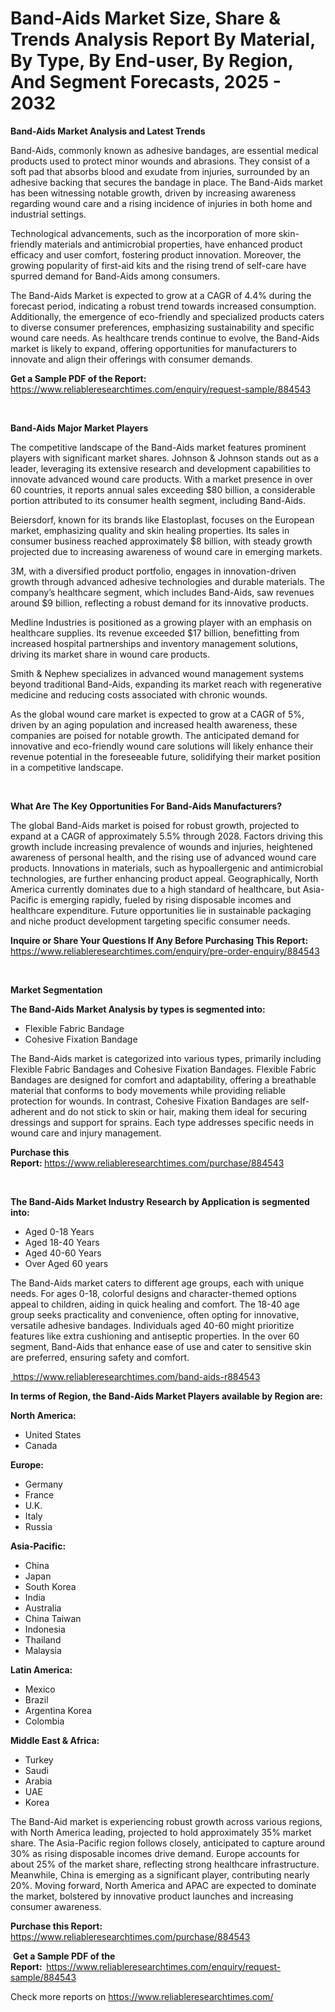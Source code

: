 <p><h1>Band-Aids Market Size, Share & Trends Analysis Report By Material, By Type, By End-user, By Region, And Segment Forecasts, 2025 - 2032</h1></p><p><strong>Band-Aids Market Analysis and Latest Trends</strong></p>
<p><p>Band-Aids, commonly known as adhesive bandages, are essential medical products used to protect minor wounds and abrasions. They consist of a soft pad that absorbs blood and exudate from injuries, surrounded by an adhesive backing that secures the bandage in place. The Band-Aids market has been witnessing notable growth, driven by increasing awareness regarding wound care and a rising incidence of injuries in both home and industrial settings. </p><p>Technological advancements, such as the incorporation of more skin-friendly materials and antimicrobial properties, have enhanced product efficacy and user comfort, fostering product innovation. Moreover, the growing popularity of first-aid kits and the rising trend of self-care have spurred demand for Band-Aids among consumers.</p><p>The Band-Aids Market is expected to grow at a CAGR of 4.4% during the forecast period, indicating a robust trend towards increased consumption. Additionally, the emergence of eco-friendly and specialized products caters to diverse consumer preferences, emphasizing sustainability and specific wound care needs. As healthcare trends continue to evolve, the Band-Aids market is likely to expand, offering opportunities for manufacturers to innovate and align their offerings with consumer demands.</p></p>
<p><strong>Get a Sample PDF of the Report:&nbsp;</strong> <a href="https://www.reliableresearchtimes.com/enquiry/request-sample/884543?utm_campaign=3283&utm_medium=2&utm_source=Github&utm_content=ia&utm_term=05042025&utm_id=band-aids">https://www.reliableresearchtimes.com/enquiry/request-sample/884543</a></p>
<p>&nbsp;</p>
<p><strong>Band-Aids Major Market Players</strong></p>
<p><p>The competitive landscape of the Band-Aids market features prominent players with significant market shares. Johnson & Johnson stands out as a leader, leveraging its extensive research and development capabilities to innovate advanced wound care products. With a market presence in over 60 countries, it reports annual sales exceeding $80 billion, a considerable portion attributed to its consumer health segment, including Band-Aids.</p><p>Beiersdorf, known for its brands like Elastoplast, focuses on the European market, emphasizing quality and skin healing properties. Its sales in consumer business reached approximately $8 billion, with steady growth projected due to increasing awareness of wound care in emerging markets.</p><p>3M, with a diversified product portfolio, engages in innovation-driven growth through advanced adhesive technologies and durable materials. The company’s healthcare segment, which includes Band-Aids, saw revenues around $9 billion, reflecting a robust demand for its innovative products.</p><p>Medline Industries is positioned as a growing player with an emphasis on healthcare supplies. Its revenue exceeded $17 billion, benefitting from increased hospital partnerships and inventory management solutions, driving its market share in wound care products.</p><p>Smith & Nephew specializes in advanced wound management systems beyond traditional Band-Aids, expanding its market reach with regenerative medicine and reducing costs associated with chronic wounds. </p><p>As the global wound care market is expected to grow at a CAGR of 5%, driven by an aging population and increased health awareness, these companies are poised for notable growth. The anticipated demand for innovative and eco-friendly wound care solutions will likely enhance their revenue potential in the foreseeable future, solidifying their market position in a competitive landscape.</p></p>
<p>&nbsp;</p>
<p><strong>What Are The Key Opportunities For Band-Aids Manufacturers?</strong></p>
<p><p>The global Band-Aids market is poised for robust growth, projected to expand at a CAGR of approximately 5.5% through 2028. Factors driving this growth include increasing prevalence of wounds and injuries, heightened awareness of personal health, and the rising use of advanced wound care products. Innovations in materials, such as hypoallergenic and antimicrobial technologies, are further enhancing product appeal. Geographically, North America currently dominates due to a high standard of healthcare, but Asia-Pacific is emerging rapidly, fueled by rising disposable incomes and healthcare expenditure. Future opportunities lie in sustainable packaging and niche product development targeting specific consumer needs.</p></p>
<p><strong>Inquire or Share Your Questions If Any Before Purchasing This Report:</strong> <a href="https://www.reliableresearchtimes.com/enquiry/pre-order-enquiry/884543?utm_campaign=3283&utm_medium=2&utm_source=Github&utm_content=ia&utm_term=05042025&utm_id=band-aids">https://www.reliableresearchtimes.com/enquiry/pre-order-enquiry/884543</a></p>
<p>&nbsp;</p>
<p><strong>Market Segmentation</strong></p>
<p><strong>The Band-Aids Market Analysis by types is segmented into:</strong></p>
<p><ul><li>Flexible Fabric Bandage</li><li>Cohesive Fixation Bandage</li></ul></p>
<p><p>The Band-Aids market is categorized into various types, primarily including Flexible Fabric Bandages and Cohesive Fixation Bandages. Flexible Fabric Bandages are designed for comfort and adaptability, offering a breathable material that conforms to body movements while providing reliable protection for wounds. In contrast, Cohesive Fixation Bandages are self-adherent and do not stick to skin or hair, making them ideal for securing dressings and support for sprains. Each type addresses specific needs in wound care and injury management.</p></p>
<p><strong>Purchase this Report:&nbsp;</strong><a href="https://www.reliableresearchtimes.com/purchase/884543?utm_campaign=3283&utm_medium=2&utm_source=Github&utm_content=ia&utm_term=05042025&utm_id=band-aids">https://www.reliableresearchtimes.com/purchase/884543</a></p>
<p>&nbsp;</p>
<p><strong>The Band-Aids Market Industry Research by Application is segmented into:</strong></p>
<p><ul><li>Aged 0-18 Years</li><li>Aged 18-40 Years</li><li>Aged 40-60 Years</li><li>Over Aged 60 years</li></ul></p>
<p><p>The Band-Aids market caters to different age groups, each with unique needs. For ages 0-18, colorful designs and character-themed options appeal to children, aiding in quick healing and comfort. The 18-40 age group seeks practicality and convenience, often opting for innovative, versatile adhesive bandages. Individuals aged 40-60 might prioritize features like extra cushioning and antiseptic properties. In the over 60 segment, Band-Aids that enhance ease of use and cater to sensitive skin are preferred, ensuring safety and comfort.</p></p>
<p><a href="https://www.reliableresearchtimes.com/band-aids-r884543?utm_campaign=3283&utm_medium=2&utm_source=Github&utm_content=ia&utm_term=05042025&utm_id=band-aids">&nbsp;https://www.reliableresearchtimes.com/band-aids-r884543</a></p>
<p><strong>In terms of Region, the Band-Aids Market Players available by Region are:</strong></p>
<p>
    <p> <strong> North America: </strong>
        <ul>
            <li>United States</li>
            <li>Canada</li>
        </ul>
        </p> 
    <p> <strong> Europe: </strong>
        <ul>
            <li>Germany</li>
            <li>France</li>
            <li>U.K.</li>
            <li>Italy</li>
            <li>Russia</li>
        </ul>
        </p> 
    <p> <strong> Asia-Pacific: </strong>
        <ul>
            <li>China</li>
            <li>Japan</li>
            <li>South Korea</li>
            <li>India</li>
            <li>Australia</li>
            <li>China Taiwan</li>
            <li>Indonesia</li>
            <li>Thailand</li>
            <li>Malaysia</li>
        </ul>
        </p> 
    <p> <strong> Latin America: </strong>
        <ul>
            <li>Mexico</li>
            <li>Brazil</li>
            <li>Argentina Korea</li>
            <li>Colombia</li>
        </ul>
        </p> 
    <p> <strong> Middle East & Africa: </strong>
        <ul>
            <li>Turkey</li>
            <li>Saudi</li>
            <li>Arabia</li>
            <li>UAE</li>
            <li>Korea</li>
        </ul>
    </p>
    </p>
<p><p>The Band-Aid market is experiencing robust growth across various regions, with North America leading, projected to hold approximately 35% market share. The Asia-Pacific region follows closely, anticipated to capture around 30% as rising disposable incomes drive demand. Europe accounts for about 25% of the market share, reflecting strong healthcare infrastructure. Meanwhile, China is emerging as a significant player, contributing nearly 20%. Moving forward, North America and APAC are expected to dominate the market, bolstered by innovative product launches and increasing consumer awareness.</p></p>
<p><strong>Purchase this Report: </strong><a href="https://www.reliableresearchtimes.com/purchase/884543?utm_campaign=3283&utm_medium=2&utm_source=Github&utm_content=ia&utm_term=05042025&utm_id=band-aids">https://www.reliableresearchtimes.com/purchase/884543</a></p>
<p>&nbsp;<strong>Get a Sample PDF of the Report:&nbsp;&nbsp;</strong><a href="https://www.reliableresearchtimes.com/enquiry/request-sample/884543?utm_campaign=3283&utm_medium=2&utm_source=Github&utm_content=ia&utm_term=05042025&utm_id=band-aids">https://www.reliableresearchtimes.com/enquiry/request-sample/884543</a></p>
<p><strong></strong></p>
<p>Check more reports on <a href="https://www.reliableresearchtimes.com/?utm_campaign=3283&utm_medium=2&utm_source=Github&utm_content=ia&utm_term=05042025&utm_id=band-aids">https://www.reliableresearchtimes.com/</a></p>